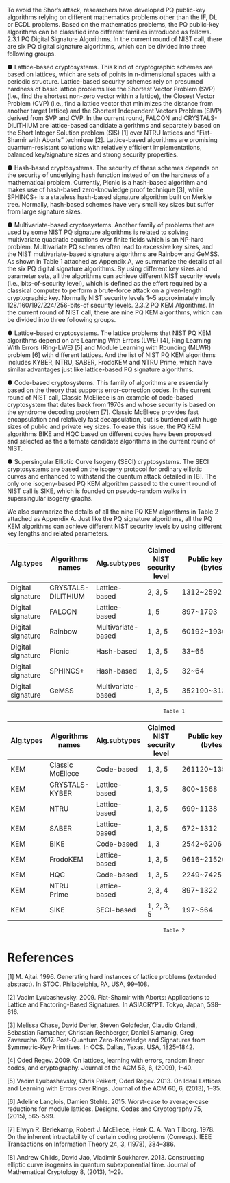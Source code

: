 To avoid the Shor’s attack, researchers have developed PQ public-key algorithms relying on different mathematics problems other than the IF, DL or ECDL problems. Based on the mathematics problems, the PQ public-key algorithms can be classified into different families introduced as follows.
2.3.1 PQ Digital Signature Algorithms. In the current round of NIST call, there are six PQ digital signature algorithms, which can be divided into three following groups.

●	Lattice-based cryptosystems. This kind of cryptographic schemes are based on lattices, which are sets of points in n-dimensional spaces with a periodic structure. Lattice-based security schemes rely on presumed hardness of basic lattice problems like the Shortest Vector Problem (SVP) (i.e., find the shortest non-zero vector within a lattice), the Closest Vector Problem (CVP) (i.e., find a lattice vector that minimizes the distance from another target lattice) and the Shortest Independent Vectors Problem (SIVP) derived from SVP and CVP. In the current round, FALCON and CRYSTALS-DILITHIUM are lattice-based candidate algorithms and separately based on the Short Integer Solution problem (SIS) [1] over NTRU lattices and “Fiat-Shamir with Aborts” technique [2]. Lattice-based algorithms are promising quantum-resistant solutions with relatively efficient implementations, balanced key/signature sizes and strong security properties.

●	Hash-based cryptosystems. The security of these schemes depends on the security of underlying hash function instead of on the hardness of a mathematical problem. Currently, Picnic is a hash-based algorithm and makes use of hash-based zero-knowledge proof technique [3], while SPHINCS+ is a stateless hash-based signature algorithm built on Merkle tree. Normally, hash-based schemes have very small key sizes but suffer from large signature sizes.

●	Multivariate-based cryptosystems. Another family of problems that are used by some NIST PQ signature algorithms is related to solving multivariate quadratic equations over finite fields which is an NP-hard problem. Multivariate PQ schemes often lead to excessive key sizes, and the NIST multivariate-based signature algorithms are Rainbow and GeMSS.
As shown in Table 1 attached as Appendix A, we summarize the details of all the six PQ digital signature algorithms. By using different key sizes and parameter sets, all the algorithms can achieve different NIST security levels (i.e., bits-of-security level), which is defined as the effort required by a classical computer to perform a brute-force attack on a given-length cryptographic key. Normally NIST security levels 1~5 approximately imply 128/160/192/224/256-bits-of security levels.
2.3.2 PQ KEM Algorithms. In the current round of NIST call, there are nine PQ KEM algorithms, which can be divided into three following groups.

●	Lattice-based cryptosystems. The lattice problems that NIST PQ KEM algorithms depend on are Learning With Errors (LWE) [4], Ring Learning With Errors (Ring-LWE) [5] and Module Learning with Rounding (MLWR) problem [6] with different lattices. And the list of NIST PQ KEM algorithms includes KYBER, NTRU, SABER, FrodoKEM and NTRU Prime, which have similar advantages just like lattice-based PQ signature algorithms.

●	Code-based cryptosystems. This family of algorithms are essentially based on the theory that supports error-correction codes. In the current round of NIST call, Classic McEliece is an example of code-based cryptosystem that dates back from 1970s and whose security is based on the syndrome decoding problem [7]. Classic McEliece provides fast encapsulation and relatively fast decapsulation, but is burdened with huge sizes of public and private key sizes. To ease this issue, the PQ KEM algorithms BIKE and HQC based on different codes have been proposed and selected as the alternate candidate algorithms in the current round of NIST.

●	Supersingular Elliptic Curve Isogeny (SECI) cryptosystems. The SECI cryptosystems are based on the isogeny protocol for ordinary elliptic curves and enhanced to withstand the quantum attack detailed in [8]. The only one isogeny-based PQ KEM algorithm passed to the current round of NIST call is SIKE, which is founded on pseudo-random walks in supersingular isogeny graphs.

We also summarize the details of all the nine PQ KEM algorithms in Table 2 attached as Appendix A. Just like the PQ signature algorithms, all the PQ KEM algorithms can achieve different NIST security levels by using different key lengths and related parameters.

|Alg.types| Algorithms names | Alg.subtypes| Claimed NIST security level| Public key size (bytes)|Private key size (bytes) | Signature size (bytes)|
|--|--|--|--|--|--|--|
| Digital signature |CRYSTALS-DILITHIUM  | Lattice-based     | 2, 3, 5|1312~2592     |2528~4864  |2420~4595    |
| Digital signature | FALCON             | Lattice-based     | 1, 5   |897~1793      |1281~2305  |690~1330     |
| Digital signature | Rainbow            | Multivariate-based| 1, 3, 5|60192~1930600 |64~1408736 |66~212       |
| Digital signature | Picnic             | Hash-based        | 1, 3, 5|33~65         |49~97      |34036~209510 |
| Digital signature | SPHINCS+           | Hash-based        | 1, 3, 5|32~64         |64~128     |7856~49856   |
| Digital signature | GeMSS              | Multivariate-based| 1, 3, 5|352190~3135590|128~256    |258~600      |
                                                       Table 1
                                                       

|Alg.types| Algorithms names | Alg.subtypes| Claimed NIST security level| Public key size (bytes)|Private key size (bytes) | Ciphertext size (bytes)|Shared secret size (bytes)|
|--|--|--|--|--|--|--|--|
| KEM |Classic McEliece  | Code-based        | 1, 3, 5   |261120~1357824   |6452~14080  |128~240    |32         |
| KEM |CRYSTALS-KYBER    | Lattice-based     | 1, 3, 5   |800~1568         |1632~3168   |768~1568   |32         |
| KEM |NTRU              | Lattice-based     | 1, 3, 5   |699~1138         |935~1450    |699~1138   |32         |
| KEM |SABER             | Lattice-based     | 1, 3, 5   |672~1312         |1568~3040   |736~1472   |32         |
| KEM |BIKE              | Code-based        | 1, 3      |2542~6206        |3110~13236  |2542~6206  |32         |
| KEM |FrodoKEM          | Lattice-based     | 1, 3, 5   |9616~21520       |19888~43088 |9720~21632 |16, 24, 32 |
| KEM |HQC               | Code-based        | 1, 3, 5   |2249~7425        |2289~7285   |4481~14469 |64         |
| KEM |NTRU Prime        | Lattice-based     | 2, 3, 4   |897~1322         |1125~1999   |897~1184   |32         |
| KEM |SIKE              | SECI-based        | 1, 2, 3, 5|197~564          |350~644     |236~596    |16, 24, 32 |
                                                       Table 2
# References
[1]	M. Ajtai. 1996. Generating hard instances of lattice problems (extended abstract). In STOC. Philadelphia, PA, USA, 99–108.

[2]	Vadim Lyubashevsky. 2009. Fiat-Shamir with Aborts: Applications to Lattice and Factoring-Based Signatures. In ASIACRYPT. Tokyo, Japan, 598–616.

[3]	Melissa Chase, David Derler, Steven Goldfeder, Claudio Orlandi, Sebastian Ramacher, Christian Rechberger, Daniel Slamanig, Greg Zaverucha. 2017. Post-Quantum Zero-Knowledge and Signatures from Symmetric-Key Primitives. In CCS. Dallas, Texas, USA, 1825–1842.

[4]	Oded Regev. 2009. On lattices, learning with errors, random linear codes, and cryptography. Journal of the ACM 56, 6, (2009), 1–40.

[5]	Vadim Lyubashevsky, Chris Peikert, Oded Regev. 2013. On Ideal Lattices and Learning with Errors over Rings. Journal of the ACM 60, 6, (2013), 1–35.

[6]	Adeline Langlois, Damien Stehle. 2015. Worst-case to average-case reductions for module lattices. Designs, Codes and Cryptography 75, (2015), 565–599.

[7]	Elwyn R. Berlekamp, Robert J. McEliece, Henk C. A. Van Tilborg. 1978. On the inherent intractability of certain coding problems (Corresp.). IEEE Transactions on Information Theory 24, 3, (1978), 384–386.

[8]	Andrew Childs, David Jao, Vladimir Soukharev. 2013. Constructing elliptic curve isogenies in quantum subexponential time. Journal of Mathematical Cryptology 8, (2013), 1–29.

